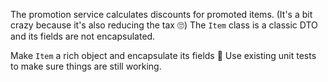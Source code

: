 The promotion service calculates discounts for promoted items.
(It's a bit crazy because it's also reducing the tax 🙄)
The `Item` class is a classic DTO and its fields are not encapsulated.

Make `Item` a rich object and encapsulate its fields 💪
Use existing unit tests to make sure things are still working.

